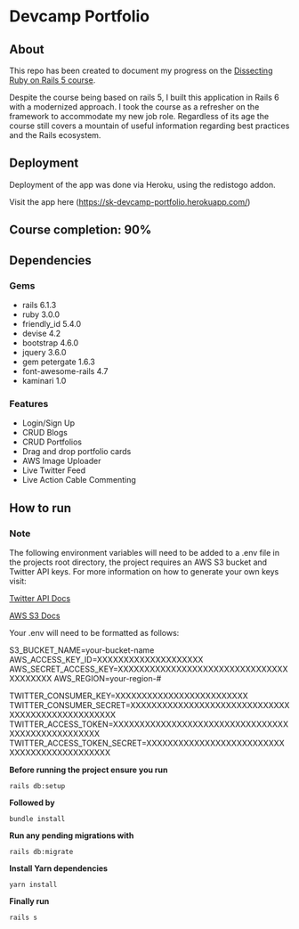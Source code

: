 # Devcamp Portfolio 

## About
This repo has been created to document my progress on the [Dissecting Ruby on Rails 5 course](https://www.udemy.com/course/professional-rails-5-development-course/).

Despite the course being based on rails 5, I built this application in Rails 6 with a modernized approach. I took the course as a refresher on the framework to accommodate my new job role. Regardless of its age the course still covers a mountain of useful information regarding best practices and the Rails ecosystem.


## Deployment
Deployment of the app was done via Heroku, using the redistogo addon.
 
Visit the app here (https://sk-devcamp-portfolio.herokuapp.com/)

## Course completion: 90%

## Dependencies 

### Gems                      

* rails 6.1.3
* ruby 3.0.0
* friendly_id 5.4.0
* devise 4.2
* bootstrap 4.6.0
* jquery 3.6.0
* gem petergate 1.6.3
* font-awesome-rails 4.7
* kaminari 1.0

### Features
* Login/Sign Up 
* CRUD Blogs
* CRUD Portfolios
* Drag and drop portfolio cards
* AWS Image Uploader
* Live Twitter Feed
* Live Action Cable Commenting 

## How to run 

### Note
The following environment variables will need to be added to a .env file in the projects root directory, the project requires an AWS S3 bucket and Twitter API keys.
For more information on how to generate your own keys visit:

[Twitter API Docs](https://developer.twitter.com/en/docs)

[AWS S3 Docs](https://docs.aws.amazon.com/s3/index.html)

Your .env will need to be formatted as follows:

S3_BUCKET_NAME=your-bucket-name
AWS_ACCESS_KEY_ID=XXXXXXXXXXXXXXXXXXXX
AWS_SECRET_ACCESS_KEY=XXXXXXXXXXXXXXXXXXXXXXXXXXXXXXXXXXXXXXXX
AWS_REGION=your-region-#

TWITTER_CONSUMER_KEY=XXXXXXXXXXXXXXXXXXXXXXXXX
TWITTER_CONSUMER_SECRET=XXXXXXXXXXXXXXXXXXXXXXXXXXXXXXXXXXXXXXXXXXXXXXXXXX
TWITTER_ACCESS_TOKEN=XXXXXXXXXXXXXXXXXXXXXXXXXXXXXXXXXXXXXXXXXXXXXXXXXX
TWITTER_ACCESS_TOKEN_SECRET=XXXXXXXXXXXXXXXXXXXXXXXXXXXXXXXXXXXXXXXXXXXXX

**Before running the project ensure you run** 

```
rails db:setup
```
**Followed by**

```
bundle install 
```
**Run any pending migrations with**

```
rails db:migrate 
```

**Install Yarn dependencies**

```
yarn install
```

**Finally run** 
```
rails s
```

